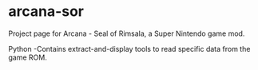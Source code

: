 # arcana-sor
Project page for Arcana - Seal of Rimsala, a Super Nintendo game mod.

Python
-Contains extract-and-display tools to read specific data from the game ROM.
